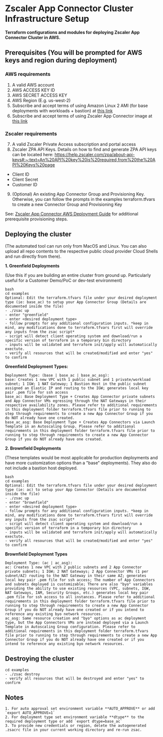 # Zscaler App Connector Cluster Infrastructure Setup

**Terraform configurations and modules for deploying Zscaler App Connector Cluster in AWS.**

## Prerequisites (You will be prompted for AWS keys and region during deployment)

### AWS requirements
1. A valid AWS account
2. AWS ACCESS KEY ID
3. AWS SECRET ACCESS KEY
4. AWS Region (E.g. us-west-2)
5. Subscribe and accept terms of using Amazon Linux 2 AMI (for base deployments with workloads + bastion) at [this link](https://aws.amazon.com/marketplace/pp/prodview-zc4x2k7vt6rpu)
6. Subscribe and accept terms of using Zscaler App Connector image at [this link](https://aws.amazon.com/marketplace/pp/prodview-epy3md7fcvk4g)

### Zscaler requirements
7. A valid Zscaler Private Access subscription and portal access
8. Zscaler ZPA API Keys. Details on how to find and generate ZPA API keys can be located here: https://help.zscaler.com/zpa/about-api-keys#:~:text=An%20API%20key%20is%20required,from%20the%20API%20Keys%20page
- Client ID
- Client Secret
- Customer ID
9. (Optional) An existing App Connector Group and Provisioning Key. Otherwise, you can follow the prompts in the examples terraform.tfvars to create a new Connector Group and Provisioning Key

See: [Zscaler App Connector AWS Deployment Guide](https://help.zscaler.com/zpa/connector-deployment-guide-amazon-web-services) for additional prerequisite provisioning steps.

## Deploying the cluster
(The automated tool can run only from MacOS and Linux. You can also upload all repo contents to the respective public cloud provider Cloud Shells and run directly from there).   
 
**1. Greenfield Deployments**

(Use this if you are building an entire cluster from ground up.
 Particularly useful for a Customer Demo/PoC or dev-test environment)

```
bash
cd examples
Optional: Edit the terraform.tfvars file under your desired deployment type (ie: base_ac) to setup your App Connector Group (Details are documented inside the file)
- ./zsac up
- enter "greenfield"
- enter <desired deployment type>
- follow prompts for any additional configuration inputs. *keep in mind, any modifications done to terraform.tfvars first will override any inputs from the zsac script*
- script will detect client operating system and download/run a specific version of terraform in a temporary bin directory
- inputs will be validated and terraform init/apply will automatically exectute.
- verify all resources that will be created/modified and enter "yes" to confirm
```

**Greenfield Deployment Types:**

```
Deployment Type: (base | base_ac | base_ac_asg):
base: Creates 1 new VPC with 1 public subnet and 1 private/workload subnet; 1 IGW; 1 NAT Gateway; 1 Bastion Host in the public subnet assigned an Elastic IP and routing to the IGW; generates local key pair .pem file for ssh access
base_ac: Base Deployment Type + Creates App Connector private subnets and App Connector VMs egressing through the NAT Gateways in their respective availability zones. Please refer to additional requirements in this deployment folder terraform.tfvars file prior to running to step through requirements to create a new App Connector Group if you do NOT already have one created.
base_ac_asg: Base Deployment Type + Creates App Connectors via Launch Template in an Autoscaling Group. Please refer to additional requirements in this deployment folder terraform.tfvars file prior to running to step through requirements to create a new App Connector Group if you do NOT already have one created.
```

**2. Brownfield Deployments**

(These templates would be most applicable for production deployments and have more customization options than a "base" deployments). They also do not include a bastion host deployed.

```
bash
cd examples
Optional: Edit the terraform.tfvars file under your desired deployment type (ie: ac) to setup your App Connector (Details are documented inside the file)
- ./zsac up
- enter "brownfield"
- enter <desired deployment type>
- follow prompts for any additional configuration inputs. *keep in mind, any modifications done to terraform.tfvars first will override any inputs from the zsac script*
- script will detect client operating system and download/run a specific version of terraform in a temporary bin directory
- inputs will be validated and terraform init/apply will automatically exectute.
- verify all resources that will be created/modified and enter "yes" to confirm
```

**Brownfield Deployment Types**

```
Deployment Type: (ac | ac_asg):
ac: Creates 1 new VPC with 2 public subnets and 2 App Connector private subnets; 1 IGW; 2 NAT Gateways; 2 App Connector VMs (1 per subnet/AZ) routing to the NAT Gateway in their same AZ; generates local key pair .pem file for ssh access; The number of App Connectors and subnets deployed is customizable; There are also "byo" variables providing the ability to use existing resources (VPC, subnets, IGW, NAT Gateways, IAM, Security Groups, etc.) generates local key pair .pem file for ssh access to all instances. Please refer to additional requirements in this deployment folder terraform.tfvars file prior to running to step through requirements to create a new App Connector Group if you do NOT already have one created or if you intend to reference any existing byo network resources.
ac_asg: Same resource creation and "byo" options as ac deployment type, but the App Connectors VMs are instead deployed via a Launch Template in Autoscaling Group configuration. Please refer to additional requirements in this deployment folder terraform.tfvars file prior to running to step through requirements to create a new App Connector Group if you do NOT already have one created or if you intend to reference any existing byo network resources.
```

## Destroying the cluster
```
cd examples
- ./zsac destroy
- verify all resources that will be destroyed and enter "yes" to confirm
```

## Notes
```
1. For auto approval set environment variable **AUTO_APPROVE** or add `export AUTO_APPROVE=1`
2. For deployment type set environment variable **dtype** to the required deployment type or add `export dtype=base_ac`
3. To provide new credentials or region, delete the autogenerated .zsacrc file in your current working directory and re-run zsac.
```
